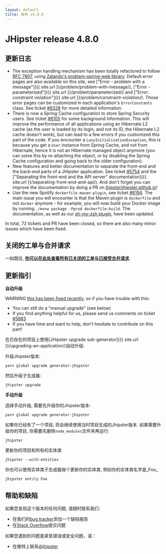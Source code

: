 ```yaml
---
layout: default
title: 发布 v4.8.0
---
```


JHipster release 4.8.0
==================

更新日志
----------

- The exception handling mechanism has been totally refactored to follow [RFC 7807](https://tools.ietf.org/html/rfc7807), using [Zalando's problem-spring-web library](https://github.com/zalando/problem-spring-web). Default error pages are also available on this site, see ["Error - problem with a message"]({{ site.url }}/problem/problem-with-message/), ["Error - parameterized"]({{ site.url }}/problem/parameterized/) and ["Error: constraint violation"]({{ site.url }}/problem/constraint-violation/). Those error pages can be customized in each application's `ErrorConstants` class. See ticket [#6328](https://github.com/jhipster/generator-jhipster/pull/6328) for more detailed information.
- There is now a Spring Cache configuration to store Spring Security users. See ticket [#6105](https://github.com/jhipster/generator-jhipster/issues/6105) for some background information. This will improve the performance of all applications using an Hibernate L2 cache (as the user is loaded by its login, and not its ID, the Hibernate L2 cache doesn't work), but can lead to a few errors if you customized this part of the code. If you encounter a `LazyInitializationException`, this is because you get a `User` instance from  Spring Cache, and not from Hibernate, hence it is not an Hibernate managed object anymore (you can solve this by re-attaching the object, or by disabling the Spring Cache configuration and going back to the older configuration).
- New features and better documentation to separate the front-end and the back-end parts of a JHipster application. See ticket [#5754](https://github.com/jhipster/generator-jhipster/issues/5754) and the ["Separating the front-end and the API server" documentation]({{ site.url }}/separating-front-end-and-api/). And don't forget you can improve the documentation by doing a PR on [jhipster/jhipster.github.io](https://github.com/jhipster/jhipster.github.io)!
- Use the new Spotify `dockerfile-maven-plugin`, see ticket [#6194](https://github.com/jhipster/generator-jhipster/issues/6194). The main issue you will encounter is that the Maven plugin is `dockerfile` and not `docker` anymore - for example, you will now build your Docker image by running `./mvnw package -Pprod dockerfile:build`. The documentation, as well as our [oh-my-zsh plugin](https://github.com/jhipster/jhipster-oh-my-zsh-plugin), have been updated.

In total, 72 tickets and PR have been closed, so there are also many minor issues which have been fixed.

关闭的工单与合并请求
------------
一如既往, __[你可以在此处查看所有已关闭的工单与已接受合并请求](https://github.com/jhipster/generator-jhipster/issues?q=milestone%3A4.8.0+is%3Aclosed)__.

更新指引
------------

**自动升级**

WARNING [this has been fixed recently](https://github.com/jhipster/generator-jhipster/pull/5966), so if you have trouble with this:

- You can still do a "manual upgrade" (see below)
- If you find anything helpful for us, please send us comments on ticket [#5883](https://github.com/jhipster/generator-jhipster/issues/5883)
- If you have time and want to help, don't hesitate to contribute on this part!

在已存在的项目上使用[JHipster upgrade sub-generator]({{ site.url }}/upgrading-an-application/)自动升级:

升级Jhipster版本:

```
yarn global upgrade generator-jhipster
```

然后升级子生成器:

```
jhipster upgrade
```

**手动升级**

选择手动升级, 需要先升级你的Jhipster版本:

```
yarn global upgrade generator-jhipster
```

如果你已经有了一个项目, 将会继续使用当时项目生成的Jhipster版本.
如果需要升级你的项目, 你需要先删除`node_modules`文件夹再运行:

```
jhipster
```

更新你的项目和所有的实体类

```
jhipster --with-entities
```

你也可以使用实体类子生成器挨个更新你的实体类, 例如你的实体类名字是_Foo_

```
jhipster entity Foo
```

帮助和缺陷
--------------

如果您发现这个版本的任何问题, 请随时联系我们:

- 在我们的[bug tracker](https://github.com/jhipster/generator-jhipster/issues?state=open)添加一个缺陷报告
- 在[Stack Overflow](http://stackoverflow.com/tags/jhipster/info)提交问题

如果您遇到的问题是紧急错误或安全问题，请：

- 在推特上联系[@jhipster](https://twitter.com/jhipster)
